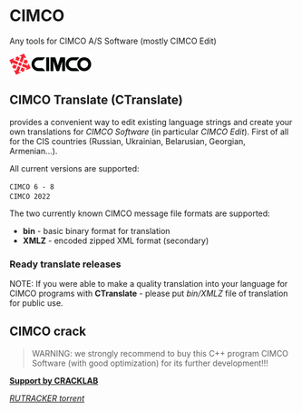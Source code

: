 # CIMCO
Any tools for CIMCO A/S Software (mostly CIMCO Edit) 

![cimco logo](header-cimco-logo.png "cimco logo")

## CIMCO Translate (CTranslate)
provides a convenient way to edit existing language strings and create your own translations for *CIMCO Software* (in particular *CIMCO Edit*). First of all for the CIS countries (Russian, Ukrainian, Belarusian, Georgian, Armenian...).

All current versions are supported:

`CIMCO 6 - 8`  
`CIMCO 2022`


The two currently known CIMCO message file formats are supported:
* **bin** - basic binary format for translation
* **XMLZ** - encoded zipped XML format (secondary)

### Ready translate releases
NOTE: If you were able to make a quality translation into your language for CIMCO programs with **CTranslate** - please put *bin/XMLZ* file of translation for public use.


## CIMCO crack
>WARNING: we strongly recommend to buy this C++ program CIMCO Software (with good optimization) for its further development!!!  

**[Support by CRACKLAB](https://cracklab.team/index.php?threads/880/post-8777)**  

*[RUTRACKER torrent](https://rutracker.org/forum/viewtopic.php?t=6201946)*
